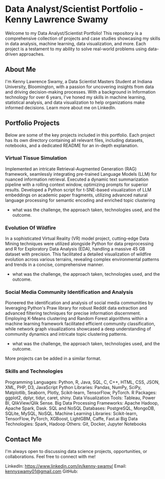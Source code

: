 # **Data Analyst/Scientist Portfolio - Kenny Lawrence Swamy**


Welcome to my Data Analyst/Scientist Portfolio! This repository is a comprehensive collection of projects and case studies showcasing my skills in data analysis, machine learning, data visualization, and more. Each project is a testament to my ability to solve real-world problems using data-driven approaches.

## About Me
I'm Kenny Lawrence Swamy, a Data Scientist Masters Student at Indiana University, Bloomington, with a passion for uncovering insights from data and driving decision-making processes. With a background in Information technology for over 6 years, I've honed my skills in machine learning, statistical analysis, and data visualization to help organizations make informed decisions. Learn more about me on LinkedIn.

## Portfolio Projects
Below are some of the key projects included in this portfolio. Each project has its own directory containing all relevant files, including datasets, notebooks, and a dedicated README for an in-depth explanation.

### Virtual Tissue Simulation
Implemented an intricate Retrieval-Augmented Generation (RAG) framework, seamlessly integrating pre-trained Language Models (LLM) for nuanced
information retrieval. Executed a dynamic text summarization pipeline with a rolling context window, optimizing prompts for superior results. Developed
a Python script for t-SNE-based visualization of LLM embeddings on academic paper fragments, utilizing advanced natural language processing for
semantic encoding and enriched topic clustering 
- what was the challenge, the approach taken, technologies used, and the outcome.

### Evolution Of Wildfire
In a sophisticated Virtual Reality (VR) model project, cutting-edge Data Mining techniques were utilized alongside Python for data preprocessing and R for Exploratory Data Analysis (EDA), handling a massive 45 GB dataset with precision. This facilitated a detailed visualization of wildfire evolution across various terrains, revealing complex environmental patterns and trends in a concise, comprehensive manner. 
- what was the challenge, the approach taken, technologies used, and the outcome.

### Social Media Community Identification and Analysis
Pioneered the identification and analysis of social media communities by leveraging Python's Praw library for robust Reddit data extraction and advanced filtering techniques for precise information discernment. Employing K-Means clustering and Random Forest algorithms within a machine learning framework facilitated efficient community classification, while network graph visualizations showcased a deep understanding of community dynamics and intricate topic clustering patterns. 
- what was the challenge, the approach taken, technologies used, and the outcome.

More projects can be added in a similar format.

### Skills and Technologies
Programming Languages: Python, R, Java, SQL, C, C++, HTML, CSS, JSON, XML, PHP, D3, JavaScript
Python Libraries: Pandas, NumPy, SciPy, Matplotlib, Seaborn, Plotly, Scikit-learn, TensorFlow, PyTorch.
R Packages: ggplot2, dplyr, tidyr, caret, shiny.
Data Visualization Tools: Tableau, Power BI, QlikView/Qlik Sense.
Big Data Processing Frameworks: Apache Hadoop, Apache Spark, Dask.
SQL and NoSQL Databases: PostgreSQL, MongoDB, SQLite, MySQL, NoSQL.
Machine Learning Libraries: Scikit-learn, TensorFlow, PyTorch, XGBoost, LightGBM, Caffe, Fast.ai
Big Data Technologies: Spark, Hadoop
Others: Git, Docker, Jupyter Notebooks


## Contact Me
I'm always open to discussing data science projects, opportunities, or collaborations. Feel free to connect with me!

LinkedIn: https://www.linkedin.com/in/kenny-swamy/
Email: kennyswamy01@gmail.com
GitHub: 
